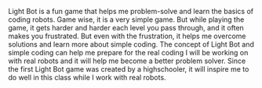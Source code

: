Light Bot is a fun game that helps me problem-solve and learn the basics of coding robots. Game wise, it is a very simple game. But while playing the game, it gets harder and harder each level you pass through, and it often makes you frustrated. But even with the frustration, it helps me overcome solutions and learn more about simple coding. 
The concept of Light Bot and simple coding can help me prepare for the real coding I will be working on with real robots and it will help me become a better problem solver. Since the first Light Bot game was created by a highschooler, it will inspire me to do well in this class while I work with real robots.


